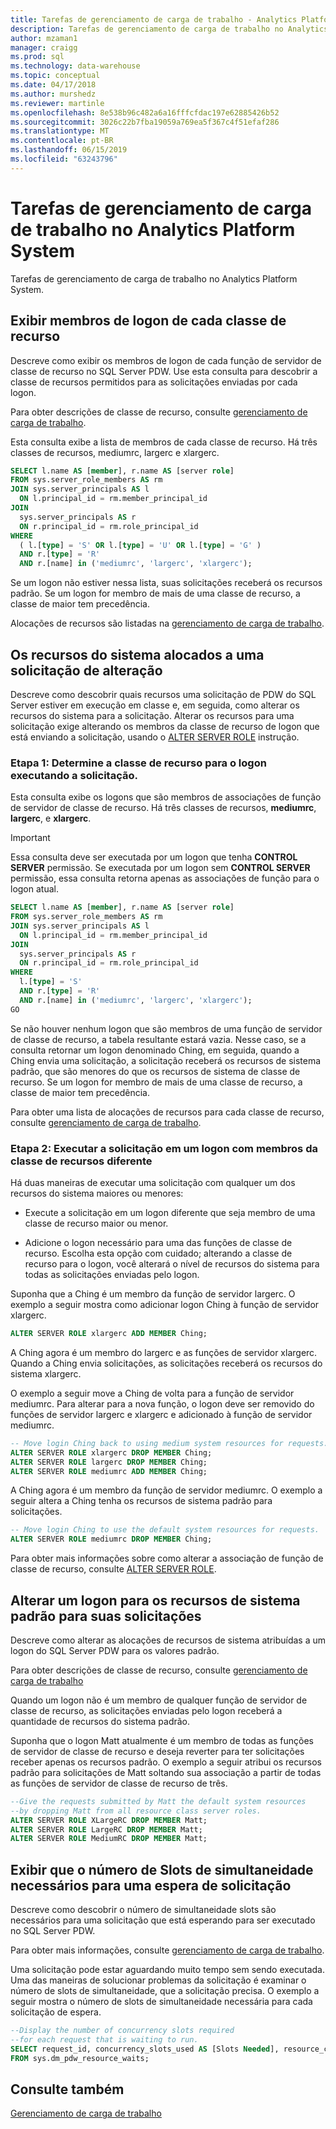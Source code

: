 ```yaml
---
title: Tarefas de gerenciamento de carga de trabalho - Analytics Platform System | Microsoft Docs
description: Tarefas de gerenciamento de carga de trabalho no Analytics Platform System.
author: mzaman1
manager: craigg
ms.prod: sql
ms.technology: data-warehouse
ms.topic: conceptual
ms.date: 04/17/2018
ms.author: murshedz
ms.reviewer: martinle
ms.openlocfilehash: 8e538b96c482a6a16fffcfdac197e62885426b52
ms.sourcegitcommit: 3026c22b7fba19059a769ea5f367c4f51efaf286
ms.translationtype: MT
ms.contentlocale: pt-BR
ms.lasthandoff: 06/15/2019
ms.locfileid: "63243796"
---
```

# <a name="workload-management-tasks-in-analytics-platform-system"></a>Tarefas de gerenciamento de carga de trabalho no Analytics Platform System
Tarefas de gerenciamento de carga de trabalho no Analytics Platform System.

## <a name="view-login-members-of-each-resource-class"></a>Exibir membros de logon de cada classe de recurso
Descreve como exibir os membros de logon de cada função de servidor de classe de recurso no SQL Server PDW. Use esta consulta para descobrir a classe de recursos permitidos para as solicitações enviadas por cada logon.  
  
Para obter descrições de classe de recurso, consulte [gerenciamento de carga de trabalho](workload-management.md).  
  
Esta consulta exibe a lista de membros de cada classe de recurso. Há três classes de recursos, mediumrc, largerc e xlargerc.  
  
```sql  
SELECT l.name AS [member], r.name AS [server role]  
FROM sys.server_role_members AS rm  
JOIN sys.server_principals AS l  
  ON l.principal_id = rm.member_principal_id  
JOIN  
  sys.server_principals AS r  
  ON r.principal_id = rm.role_principal_id  
WHERE  
  ( l.[type] = 'S' OR l.[type] = 'U' OR l.[type] = 'G' )  
  AND r.[type] = 'R'  
  AND r.[name] in ('mediumrc', 'largerc', 'xlargerc');  
```  
  
Se um logon não estiver nessa lista, suas solicitações receberá os recursos padrão. Se um logon for membro de mais de uma classe de recurso, a classe de maior tem precedência.  
  
Alocações de recursos são listadas na [gerenciamento de carga de trabalho](workload-management.md).  
  
## <a name="change-the-system-resources-allocated-to-a-request"></a>Os recursos do sistema alocados a uma solicitação de alteração
Descreve como descobrir quais recursos uma solicitação de PDW do SQL Server estiver em execução em classe e, em seguida, como alterar os recursos do sistema para a solicitação. Alterar os recursos para uma solicitação exige alterando os membros da classe de recurso de logon que está enviando a solicitação, usando o [ALTER SERVER ROLE](../t-sql/statements/alter-server-role-transact-sql.md) instrução.  
  
### <a name="step-1-determine-the-resource-class-for-the-login-running-the-request"></a>Etapa 1: Determine a classe de recurso para o logon executando a solicitação.  
Esta consulta exibe os logons que são membros de associações de função de servidor de classe de recurso. Há três classes de recursos, **mediumrc**, **largerc**, e **xlargerc**.  
  
> [!IMPORTANT]  
> Essa consulta deve ser executada por um logon que tenha **CONTROL SERVER** permissão. Se executada por um logon sem **CONTROL SERVER** permissão, essa consulta retorna apenas as associações de função para o logon atual.  
  
```sql  
SELECT l.name AS [member], r.name AS [server role]  
FROM sys.server_role_members AS rm  
JOIN sys.server_principals AS l  
  ON l.principal_id = rm.member_principal_id  
JOIN  
  sys.server_principals AS r  
  ON r.principal_id = rm.role_principal_id  
WHERE  
  l.[type] = 'S'   
  AND r.[type] = 'R'  
  AND r.[name] in ('mediumrc', 'largerc', 'xlargerc');  
GO  
```  
  
Se não houver nenhum logon que são membros de uma função de servidor de classe de recurso, a tabela resultante estará vazia. Nesse caso, se a consulta retornar um logon denominado Ching, em seguida, quando a Ching envia uma solicitação, a solicitação receberá os recursos de sistema padrão, que são menores do que os recursos de sistema de classe de recurso. Se um logon for membro de mais de uma classe de recurso, a classe de maior tem precedência.  
  
Para obter uma lista de alocações de recursos para cada classe de recurso, consulte [gerenciamento de carga de trabalho](workload-management.md).  
  
### <a name="step-2-run-the-request-under-a-login-with-different-resource-class-membership"></a>Etapa 2: Executar a solicitação em um logon com membros da classe de recursos diferente  
Há duas maneiras de executar uma solicitação com qualquer um dos recursos do sistema maiores ou menores:  
  
-   Execute a solicitação em um logon diferente que seja membro de uma classe de recurso maior ou menor.  
  
-   Adicione o logon necessário para uma das funções de classe de recurso. Escolha esta opção com cuidado; alterando a classe de recurso para o logon, você alterará o nível de recursos do sistema para todas as solicitações enviadas pelo logon.  
  
Suponha que a Ching é um membro da função de servidor largerc. O exemplo a seguir mostra como adicionar logon Ching à função de servidor xlargerc.  
  
```sql  
ALTER SERVER ROLE xlargerc ADD MEMBER Ching;  
```  
  
A Ching agora é um membro do largerc e as funções de servidor xlargerc. Quando a Ching envia solicitações, as solicitações receberá os recursos do sistema xlargerc.  
  
O exemplo a seguir move a Ching de volta para a função de servidor mediumrc.  Para alterar para a nova função, o logon deve ser removido do funções de servidor largerc e xlargerc e adicionado à função de servidor mediumrc.  
  
```sql  
-- Move login Ching back to using medium system resources for requests.  
ALTER SERVER ROLE xlargerc DROP MEMBER Ching;  
ALTER SERVER ROLE largerc DROP MEMBER Ching;  
ALTER SERVER ROLE mediumrc ADD MEMBER Ching;  
```  
  
A Ching agora é um membro da função de servidor mediumrc.  O exemplo a seguir altera a Ching tenha os recursos de sistema padrão para solicitações.  
  
```sql  
-- Move login Ching to use the default system resources for requests.  
ALTER SERVER ROLE mediumrc DROP MEMBER Ching;  
```  
  
Para obter mais informações sobre como alterar a associação de função de classe de recurso, consulte [ALTER SERVER ROLE](../t-sql/statements/alter-server-role-transact-sql.md).  

## <a name="change-a-login-to-the-default-system-resources-for-its-requests"></a>Alterar um logon para os recursos de sistema padrão para suas solicitações
Descreve como alterar as alocações de recursos de sistema atribuídas a um logon do SQL Server PDW para os valores padrão. 
  
Para obter descrições de classe de recurso, consulte [gerenciamento de carga de trabalho](workload-management.md)  
  
Quando um logon não é um membro de qualquer função de servidor de classe de recurso, as solicitações enviadas pelo logon receberá a quantidade de recursos do sistema padrão.  
  
Suponha que o logon Matt atualmente é um membro de todas as funções de servidor de classe de recurso e deseja reverter para ter solicitações receber apenas os recursos padrão.  O exemplo a seguir atribui os recursos padrão para solicitações de Matt soltando sua associação a partir de todas as funções de servidor de classe de recurso de três.  
  
```sql  
--Give the requests submitted by Matt the default system resources   
--by dropping Matt from all resource class server roles.  
ALTER SERVER ROLE XLargeRC DROP MEMBER Matt;  
ALTER SERVER ROLE LargeRC DROP MEMBER Matt;  
ALTER SERVER ROLE MediumRC DROP MEMBER Matt;  
```  
  
## <a name="display-the-number-of-concurrency-slots-needed-for-a-waiting-request"></a>Exibir que o número de Slots de simultaneidade necessários para uma espera de solicitação
Descreve como descobrir o número de simultaneidade slots são necessários para uma solicitação que está esperando para ser executado no SQL Server PDW.  
  
Para obter mais informações, consulte [gerenciamento de carga de trabalho](workload-management.md).  
  
Uma solicitação pode estar aguardando muito tempo sem sendo executada. Uma das maneiras de solucionar problemas da solicitação é examinar o número de slots de simultaneidade, que a solicitação precisa.  O exemplo a seguir mostra o número de slots de simultaneidade necessária para cada solicitação de espera.  
  
```sql  
--Display the number of concurrency slots required   
--for each request that is waiting to run.  
SELECT request_id, concurrency_slots_used AS [Slots Needed], resource_class AS [Resource Class]  
FROM sys.dm_pdw_resource_waits;  
```  
  
  
## <a name="see-also"></a>Consulte também  
[Gerenciamento de carga de trabalho](workload-management.md)  
  
